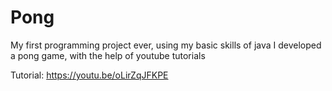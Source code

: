 # Pong
 My first programming project ever, using my basic skills of java I developed a pong game, with the help of youtube tutorials
 
 Tutorial:
 https://youtu.be/oLirZqJFKPE
